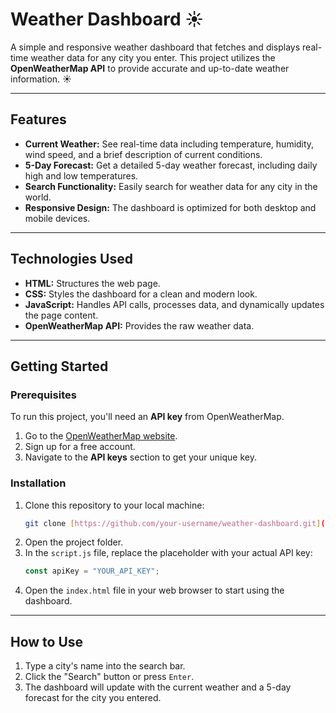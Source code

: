 # Weather Dashboard ☀️

A simple and responsive weather dashboard that fetches and displays real-time weather data for any city you enter. This project utilizes the **OpenWeatherMap API** to provide accurate and up-to-date weather information. ☀️

---

## Features

- **Current Weather:** See real-time data including temperature, humidity, wind speed, and a brief description of current conditions.
- **5-Day Forecast:** Get a detailed 5-day weather forecast, including daily high and low temperatures.
- **Search Functionality:** Easily search for weather data for any city in the world.
- **Responsive Design:** The dashboard is optimized for both desktop and mobile devices.

---

## Technologies Used

- **HTML:** Structures the web page.
- **CSS:** Styles the dashboard for a clean and modern look.
- **JavaScript:** Handles API calls, processes data, and dynamically updates the page content.
- **OpenWeatherMap API:** Provides the raw weather data.

---

## Getting Started

### Prerequisites

To run this project, you'll need an **API key** from OpenWeatherMap.

1.  Go to the [OpenWeatherMap website](https://openweathermap.org/).
2.  Sign up for a free account.
3.  Navigate to the **API keys** section to get your unique key.

### Installation

1.  Clone this repository to your local machine:
    ```bash
    git clone [https://github.com/your-username/weather-dashboard.git](https://github.com/your-username/weather-dashboard.git)
    ```
2.  Open the project folder.
3.  In the `script.js` file, replace the placeholder with your actual API key:
    ```javascript
    const apiKey = "YOUR_API_KEY";
    ```
4.  Open the `index.html` file in your web browser to start using the dashboard.

---

## How to Use

1.  Type a city's name into the search bar.
2.  Click the "Search" button or press `Enter`.
3.  The dashboard will update with the current weather and a 5-day forecast for the city you entered.

